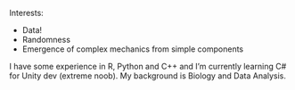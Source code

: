 Interests:
  - Data!
  - Randomness
  - Emergence of complex mechanics from simple components

I have some experience in R, Python and C++ and I’m currently learning C# for Unity dev (extreme noob). My background is Biology and Data Analysis.
